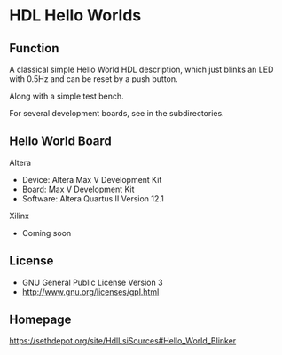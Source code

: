 HDL Hello Worlds
================

Function
--------
A classical simple Hello World HDL description, which
just blinks an LED with 0.5Hz and can be reset by a
push button.

Along with a simple test bench.

For several development boards, see in the subdirectories.


Hello World Board
-----------------
Altera
- Device: Altera Max V Development Kit
- Board: Max V Development Kit
- Software: Altera Quartus II Version 12.1

Xilinx
- Coming soon


License
-------
- GNU General Public License Version 3
- http://www.gnu.org/licenses/gpl.html

Homepage
--------
https://sethdepot.org/site/HdlLsiSources#Hello_World_Blinker
